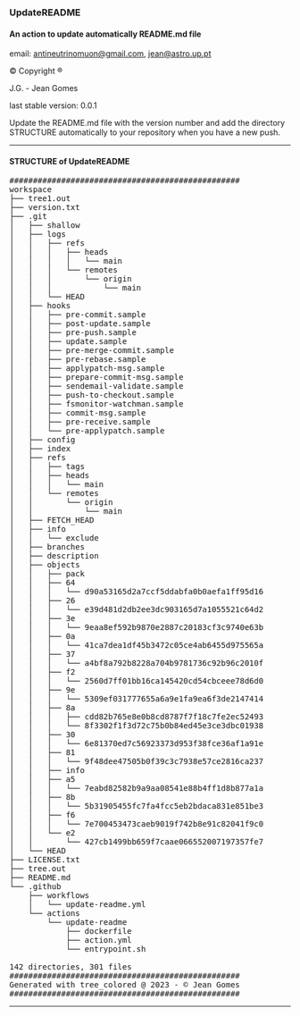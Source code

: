 ### UpdateREADME

####  An action to update automatically README.md file
email: [antineutrinomuon@gmail.com](mailto:antineutrinomuon@gmail.com), [jean@astro.up.pt](mailto:jean@astro.up.pt)

© Copyright ®

J.G. - Jean Gomes

last stable version: 0.0.1

Update the README.md file with the version number and add the directory STRUCTURE automatically to your repository when you have a new push.

<hr>

#### <b>STRUCTURE of UpdateREADME</b>
<pre>
#################################################
workspace
├── tree1.out
├── version.txt
├── .git
│   ├── shallow
│   ├── logs
│   │   ├── refs
│   │   │   ├── heads
│   │   │   │   └── main
│   │   │   └── remotes
│   │   │       └── origin
│   │   │           └── main
│   │   └── HEAD
│   ├── hooks
│   │   ├── pre-commit.sample
│   │   ├── post-update.sample
│   │   ├── pre-push.sample
│   │   ├── update.sample
│   │   ├── pre-merge-commit.sample
│   │   ├── pre-rebase.sample
│   │   ├── applypatch-msg.sample
│   │   ├── prepare-commit-msg.sample
│   │   ├── sendemail-validate.sample
│   │   ├── push-to-checkout.sample
│   │   ├── fsmonitor-watchman.sample
│   │   ├── commit-msg.sample
│   │   ├── pre-receive.sample
│   │   └── pre-applypatch.sample
│   ├── config
│   ├── index
│   ├── refs
│   │   ├── tags
│   │   ├── heads
│   │   │   └── main
│   │   └── remotes
│   │       └── origin
│   │           └── main
│   ├── FETCH_HEAD
│   ├── info
│   │   └── exclude
│   ├── branches
│   ├── description
│   ├── objects
│   │   ├── pack
│   │   ├── 64
│   │   │   └── d90a53165d2a7ccf5ddabfa0b0aefa1ff95d16
│   │   ├── 26
│   │   │   └── e39d481d2db2ee3dc903165d7a1055521c64d2
│   │   ├── 3e
│   │   │   └── 9eaa8ef592b9870e2887c20183cf3c9740e63b
│   │   ├── 0a
│   │   │   └── 41ca7dea1df45b3472c05ce4ab6455d975565a
│   │   ├── 37
│   │   │   └── a4bf8a792b8228a704b9781736c92b96c2010f
│   │   ├── f2
│   │   │   └── 2560d7ff01bb16ca145420cd54cbceee78d6d0
│   │   ├── 9e
│   │   │   └── 5309ef031777655a6a9e1fa9ea6f3de2147414
│   │   ├── 8a
│   │   │   ├── cdd82b765e8e0b8cd8787f7f18c7fe2ec52493
│   │   │   └── 8f3302f1f3d72c75b0b84ed45e3ce3dbc01938
│   │   ├── 30
│   │   │   └── 6e81370ed7c56923373d953f38fce36af1a91e
│   │   ├── 81
│   │   │   └── 9f48dee47505b0f39c3c7938e57ce2816ca237
│   │   ├── info
│   │   ├── a5
│   │   │   └── 7eabd82582b9a9aa08541e88b4ff1d8b877a1a
│   │   ├── 8b
│   │   │   └── 5b31905455fc7fa4fcc5eb2bdaca831e851be3
│   │   ├── f6
│   │   │   └── 7e700453473caeb9019f742b8e91c82041f9c0
│   │   └── e2
│   │       └── 427cb1499bb659f7caae066552007197357fe7
│   └── HEAD
├── LICENSE.txt
├── tree.out
├── README.md
└── .github
    ├── workflows
    │   └── update-readme.yml
    └── actions
        └── update-readme
            ├── dockerfile
            ├── action.yml
            └── entrypoint.sh

142 directories, 301 files
#################################################
Generated with tree_colored @ 2023 - © Jean Gomes
#################################################
</pre>

<hr>